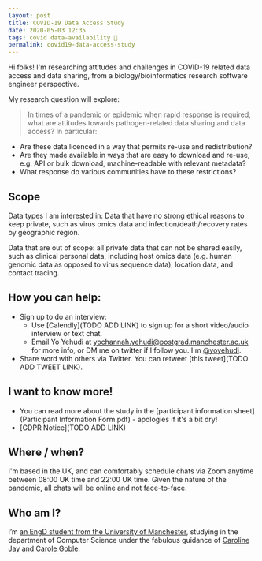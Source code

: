 ```yaml
---
layout: post
title: COVID-19 Data Access Study
date: 2020-05-03 12:35
tags: covid data-availability 🦠
permalink: covid19-data-access-study
---
```


Hi folks! I'm researching attitudes and challenges in COVID-19 related data access and data sharing, from a biology/bioinformatics research software engineer perspective.

My research question will explore:

> In times of a pandemic or epidemic when rapid response is required, what are attitudes towards pathogen-related data sharing and data access? In particular:

  - Are these data licenced in a way that permits re-use and redistribution?
  - Are they made available in ways that are easy to download and re-use, e.g. API or bulk download, machine-readable with relevant metadata?
  - What response do various communities have to these restrictions?

## Scope

Data types I am interested in: Data that have no strong ethical reasons to keep private, such as virus omics data and infection/death/recovery rates by geographic region.

Data that are out of scope: all private data that can not be shared easily, such as clinical personal data, including host omics data (e.g. human genomic data as opposed to virus sequence data), location data, and contact tracing.

## How you can help:

- Sign up to do an interview:
  - Use [Calendly](TODO ADD LINK) to sign up for a short video/audio interview or text chat.
  - Email Yo Yehudi at yochannah.yehudi@postgrad.manchester.ac.uk for more info, or DM me on twitter if I follow you. I'm [@yoyehudi](https://twitter.com/yoyehudi).
- Share word with others via Twitter. You can retweet [this tweet](TODO ADD TWEET LINK).

## I want to know more!

- You can read more about the study in the [participant information sheet](Participant Information Form.pdf) - apologies if it's a bit dry!
- [GDPR Notice](TODO ADD LINK)

## Where / when?

I'm based in the UK, and can comfortably schedule chats via Zoom anytime between 08:00 UK time and 22:00 UK time. Given the nature of the pandemic, all chats will be online and not face-to-face.

## Who am I?
I’m [an EngD student from the University of Manchester](https://www.research.manchester.ac.uk/portal/yochannah.yehudi-postgrad.html), studying in the department of Computer Science under the fabulous guidance of [Caroline Jay](https://www.research.manchester.ac.uk/portal/Caroline.Jay.html) and [Carole Goble](https://www.research.manchester.ac.uk/portal/Carole.Goble.html).

